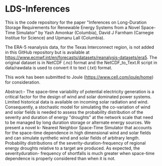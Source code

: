 # LDS-Inferences

This is the code repository for the paper "Inferences on Long-Duration Storage Requirements for Renewable Energy Systems from a Novel Space-Time Simulator" by Yash Amonkar (Columbia), David J Farnham (Carnegie Institue for Science) and Upmanu Lall (Columbia).

The ERA-5 reanalysis data, for the Texas Interconnect region, is not added in this GitHub repository but is available at https://www.ecmwf.int/en/forecasts/datasets/reanalysis-datasets/era5. The original dataset is in  NetCDF (.nc) format and the NetCDF_to_Text.R script in data/rawdata is used to convert it to text (.txt) format. 

This work has been submitted to Joule (https://www.cell.com/joule/home) for consideration. 


Abstract:- 
The space-time variability of potential electricity generation is a critical factor for the
design of wind and solar dominated power systems. Limited historical data is available
on incoming solar radiation and wind. Consequently, a stochastic model for simulating
the co-variation of wind and solar fields is needed to assess the probability distribution
of the severity and duration of energy "droughts" at the network scale that need to be
managed by long duration storage or alternate energy sources. We present a novel k-
Nearest Neighbor Space-Time Simulator that accounts for the space-time dependence
in high dimensional wind and solar fields and can simulate synthetic wind and solar
fields of arbitrary length. Probability distributions of the severity-duration-frequency of
regional energy droughts relative to a target are produced. As expected, the severityduration-
frequency of shortfalls is much greater when space-time dependence is
properly considered than when it is not.
